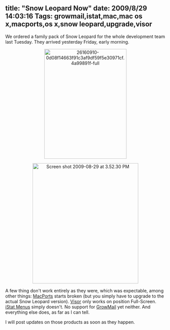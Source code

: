 title: "Snow Leopard Now"
date: 2009/8/29 14:03:16
Tags: growmail,istat,mac,mac os x,macports,os x,snow leopard,upgrade,visor
---
We ordered a family pack of Snow Leopard for the whole development team last Tuesday. They arrived yesterday Friday, early morning.
<p style="text-align: center;"><a rel="attachment wp-att-949" href="http://log.damog.net/2009/08/snow-leopard-now/26160910-0d08f14663f91c3af9df59f5e30971cf-4a99891f-full/"><img class="aligncenter size-full wp-image-949" title="26160910-0d08f14663f91c3af9df59f5e30971cf.4a99891f-full" src="http://damog.net/old/axiombox/2009/08/26160910-0d08f14663f91c3af9df59f5e30971cf.4a99891f-full.jpg" alt="26160910-0d08f14663f91c3af9df59f5e30971cf.4a99891f-full" width="259" height="346" /></a></p>
<p style="text-align: center;"><img class="aligncenter size-full wp-image-946" title="Screen shot 2009-08-29 at 3.52.30 PM" src="http://damog.net/old/axiombox/2009/08/Screen-shot-2009-08-29-at-3.52.30-PM.png" alt="Screen shot 2009-08-29 at 3.52.30 PM" width="333" height="379" /></p>

A few thing don't work entirely as they were, which was expectable, among other things: <a href="http://www.macports.org">MacPorts</a> starts broken (but you simply have to upgrade to the actual Snow Leopard version). <a href="http://docs.blacktree.com/visor/visor">Visor</a> only works on position Full-Screen. <a href="http://www.islayer.com/apps/istatmenus/">iStat Menus</a> simply doesn't. No support for <a href="http://growl.info/documentation/growlmail.php">GrowMail</a> yet neither. And everything else does, as far as I can tell.

I will post updates on those products as soon as they happen.